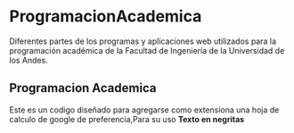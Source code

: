 # ProgramacionAcademica
Diferentes partes de los programas y aplicaciones web utilizados para la programación académica de la Facultad de Ingeniería de la Universidad de los Andes.
## Programacion Academica 
Este es un codigo diseñado para agregarse como extensiona una hoja de calculo de google de preferencia,Para su uso  **Texto en negritas**

